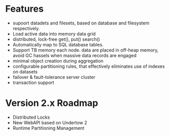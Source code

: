 # Features

- supoort datadets and filesets, based on database and filesystem respectively.
- Load active data into memory data grid
- distributed, lock-free get(), put() search()
- Automatically map to SQL database tables.
- Support TB memory each node. data are placed in off-heap memory, avoid GC hassels when massive data records are engaged
- minimal object creation during aggregation
- configurable partitioning rules, that effectively eliminates use of indexes on datasets
- failover & fault-tolerance server cluster
- transaction support

# Version 2.x Roadmap

- Distributed Locks
- New WebAPI based on Undertow 2
- Runtime Partitioning Management



